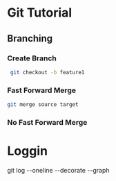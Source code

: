 # Git Tutorial

## Branching 
### Create Branch 
```bash
 git checkout -b feature1
```
### Fast Forward Merge
```bash
git merge source target
```
### No Fast Forward Merge

<h1> Loggin </h1>
git log --oneline --decorate --graph


